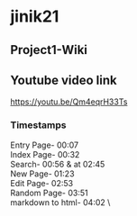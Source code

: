 # jinik21 

## Project1-Wiki



## Youtube video link

https://youtu.be/Qm4eqrH33Ts

### Timestamps

Entry Page- 00:07 \
Index Page- 00:32 \
Search-  00:56 & at 02:45 \
New Page- 01:23 \
Edit Page- 02:53 \
Random Page- 03:51 \
markdown to html- 04:02 \
